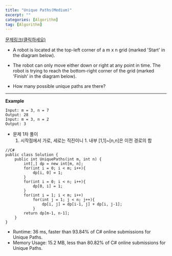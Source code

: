 ```yaml
---
title: "Unique Paths(Medium)"
excerpt: ""
categories: [Algorithm]
tag: [Algorithm]
---
```

[문제링크(클릭하세요)](https://leetcode.com/problems/unique-paths/)
+ A robot is located at the top-left corner of a m x n grid (marked 'Start' in the diagram below).

+ The robot can only move either down or right at any point in time. The robot is trying to reach the bottom-right corner of the grid (marked 'Finish' in the diagram below).

+ How many possible unique paths are there?
---
**Example**

```
Input: m = 3, n = 7
Output: 28
Input: m = 3, n = 2
Output: 3
```

+ 문제 1차 풀이
  1. 시작점에서 가로, 세로는 직진이니 1. 내부 [1,1]~[n,n]은 이전 경로의 합


```
//C#
public class Solution {
    public int UniquePaths(int m, int n) {
        int[,] dp = new int[m, n];
        for(int i = 0; i < m; i++){
            dp[i, 0] = 1;
        }
        for(int i = 0; i < n; i++){
            dp[0, i] = 1;
        }
        for(int i = 1; i < m; i++)
            for(int j = 1; j < n; j++){
                dp[i, j] = dp[i-1, j] + dp[i, j-1];
            }
        return dp[m-1, n-1];
    }
}
```
+ Runtime: 36 ms, faster than 93.84% of C# online submissions for Unique Paths.
+ Memory Usage: 15.2 MB, less than 80.82% of C# online submissions for Unique Paths.



